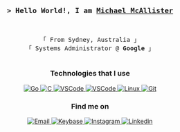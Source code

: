 <!-- Intro  -->
<h3 align="center">
    <samp>&gt; Hello World!, I am
        <b><a target="_blank" href="https://michaelmcallister.org/">Michael McAllister</a></b>
    </samp>
</h3>
<br>

<p align="center">
    <!-- Organisation  -->
    <samp>
        「 From Sydney, Australia 」
        <br>
        「 Systems Administrator @<b> Google</b> 」
        <br>
        <br>
    </samp>
</p>

<h3 align="center">Technologies that I use</h3>
<p align="center">
    <!-- Go  -->
    <a href="https://github.com/michaelmcallister?tab=repositories&language=go" target="_blank"><img alt="Go"
            src="https://img.shields.io/badge/-Go-29BEB0?style=for-the-badge&logo=Go&logoColor=white">
    </a>
    <!-- C  -->
    <a href="https://github.com/michaelmcallister?tab=repositories&language=c" target="_blank"><img alt="C"
            src="https://img.shields.io/badge/-C-00599C?style=for-the-badge&logo=C&logoColor=white">
    </a>
    <!-- VSCode  -->
    <a href="https://github.com/michaelmcallister/dotfiles" target="_blank"><img alt="VSCode" src="https://img.shields.io/badge/-VSCode-007ACC?style=for-the-badge&logo=Visual Studio Code
&logoColor=white">
    </a>
    <!-- ViM  -->
    <a href="https://github.com/michaelmcallister/dotfiles" target="_blank"><img alt="VSCode" src="https://img.shields.io/badge/VIM-%2311AB00.svg?style=for-the-badge&logo=vim
&logoColor=white">
    </a>
    <!-- Linux  -->
    <a href="https://github.com/michaelmcallister/dotfiles" target="_blank"><img alt="Linux" src="https://img.shields.io/badge/-Linux-FCC624?style=for-the-badge&logo=Linux
&logoColor=black">
    </a>
    <!-- Git  -->
    <a href="#" target="_blank"><img alt="Git" src="https://img.shields.io/badge/-Git-F05032?style=for-the-badge&logo=Git
&logoColor=white">
    </a>
</p>
<h3 align="center">Find me on</h3>
<p align="center">
    <!-- Social Links -->
    <!-- Email -->
    <a href="mailto:me@michaelmcallister.org" target="_blank"><img alt="Email"
            src="https://img.shields.io/badge/-Email-white?style=flat-square&logo=Gmail&logoColor=EA4335">
    </a>
    <!-- Keybase -->
    <a href="https://keybase.io/mmcallister" target="_blank"><img alt="Keybase"
            src="https://img.shields.io/badge/-Keybase-33A0FF?style=flat-square&logo=Keybase&logoColor=white">
    </a>
    <!-- Instagram -->
    <a href="http://instagram.com/_sadrudefuturedude" target="_blank"><img alt="Instagram"
            src="https://img.shields.io/badge/-Instagram-E4405F?style=flat-square&logo=Instagram&logoColor=white">
    </a>
    <!-- Linkedin -->
    <a href="https://www.linkedin.com/in/mpmcallister/" target="_blank"><img alt="Linkedin"
            src="https://img.shields.io/badge/-Linkedin-0A66C2?style=flat-square&logo=Linkedin&logoColor=white">
    </a>
</p>
